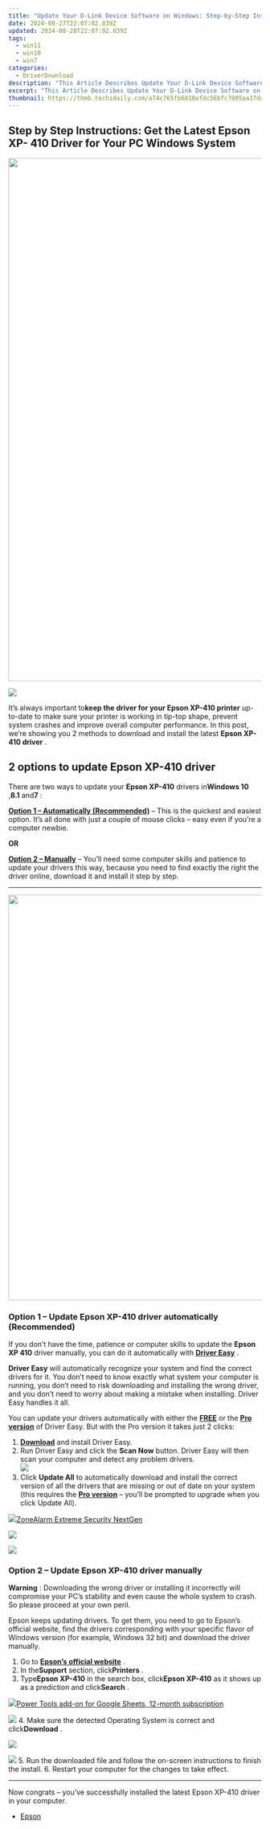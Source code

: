 ```yaml
---
title: "Update Your D-Link Device Software on Windows: Step-by-Step Instructions"
date: 2024-08-27T22:07:02.839Z
updated: 2024-08-28T22:07:02.839Z
tags:
  - win11
  - win10
  - win7
categories:
  - DriverDownload
description: "This Article Describes Update Your D-Link Device Software on Windows: Step-by-Step Instructions"
excerpt: "This Article Describes Update Your D-Link Device Software on Windows: Step-by-Step Instructions"
thumbnail: https://thmb.techidaily.com/a74c765fb6818efdc56bfc7805aa17daf214ba70cf5906bbca11c158a428c514.jpg
---
```


## Step by Step Instructions: Get the Latest Epson XP- 410 Driver for Your PC Windows System

<!-- affiliate ads begin -->
<a href="https://tokenmetrics.sjv.io/c/5597632/1864921/20702" target="_top" id="1864921"><img src="//a.impactradius-go.com/display-ad/20702-1864921" border="0" alt="" width="1251" height="1042"/></a>
<!-- affiliate ads end -->
![](https://images.drivereasy.com/wp-content/uploads/2019/01/img_5c36f125db1db-300x280.jpg)

 It’s always important to**keep the driver for your Epson XP-410 printer** up-to-date to make sure your printer is working in tip-top shape, prevent system crashes and improve overall computer performance. In this post, we’re showing you 2 methods to download and install the latest **Epson XP-410 driver** .

## 2 options to update **Epson XP-410 driver**

 There are two ways to update your **Epson XP-410**  drivers in**Windows 10** ,**8.1** and**7** :

[**Option 1 – Automatically (Recommended)**](https://www.drivereasy.com/knowledge/epson-xp-410-driver-downloads-for-windows-step-by-step/#O1) – This is the quickest and easiest option. It’s all done with just a couple of mouse clicks – easy even if you’re a computer newbie.

**OR**

[**Option 2 – Manually**](https://tools.techidaily.com/drivereasy/download/) – You’ll need some computer skills and patience to update your drivers this way, because you need to find exactly the right the driver online, download it and install it step by step.

---

<!-- affiliate ads begin -->
<a href="https://atezr.pxf.io/c/5597632/2018605/18496" target="_top" id="2018605"><img src="//a.impactradius-go.com/display-ad/18496-2018605" border="0" alt="" width="798" height="807"/></a><img height="0" width="0" src="https://imp.pxf.io/i/5597632/2018605/18496" style="position:absolute;visibility:hidden;" border="0" />
<!-- affiliate ads end -->
### **Option 1 – Update Epson XP-410 driver** **automatically (Recommended)**

 If you don’t have the time, patience or computer skills to update the **Epson XP 410**  driver manually, you can do it automatically with **[Driver Easy](https://tools.techidaily.com/drivereasy/download/)**  .

**Driver Easy** will automatically recognize your system and find the correct drivers for it. You don’t need to know exactly what system your computer is running, you don’t need to risk downloading and installing the wrong driver, and you don’t need to worry about making a mistake when installing. Driver Easy handles it all.

 You can update your drivers automatically with either the **[FREE](https://tools.techidaily.com/drivereasy/download/)**  or the **[Pro version](https://tools.techidaily.com/drivereasy/download/)**  of Driver Easy. But with the Pro version it takes just 2 clicks:

1. **[Download](https://tools.techidaily.com/drivereasy/download/)**  and install Driver Easy.
2. Run Driver Easy and click the **Scan Now** button. Driver Easy will then scan your computer and detect any problem drivers.  
![](https://images.drivereasy.com/wp-content/uploads/2019/01/img_5c36f8b6118be.jpg)
3. Click **Update All** to automatically download and install the correct version of all the drivers that are missing or out of date on your system (this requires the **[Pro version](https://tools.techidaily.com/drivereasy/download/)**  – you’ll be prompted to upgrade when you click Update All).  
<!-- affiliate ads begin -->
<a href="https://estore.zonealarm.com/order/checkout.php?PRODS=36245101&QTY=1&AFFILIATE=108875&CART=1"><img src="https://sc1.checkpoint.com/sc1/za/images/boxes/zang_box_trust.png" border="0">ZoneAlarm Extreme Security NextGen</a>
<!-- affiliate ads end -->
![](https://images.drivereasy.com/wp-content/uploads/2019/01/img_5c36f88e80359.jpg)

<!-- affiliate ads begin -->
<a href="https://store.nero.com/order/checkout.php?PRODS=42296855&QTY=1&AFFILIATE=108875&CART=1"><img src="http://cdnwww.nero.com/nero-com-wAssets/img/banners/2023/recode/Nero_Recode_Screen_2.png" border="0"></a>
<!-- affiliate ads end -->
### Option 2 – Update **Epson XP-410 driver**  manually

**Warning** : Downloading the wrong driver or installing it incorrectly will compromise your PC’s stability and even cause the whole system to crash. So please proceed at your own peril.

 Epson keeps updating drivers. To get them, you need to go to Epson’s official website, find the drivers corresponding with your specific flavor of Windows version (for example, Windows 32 bit) and download the driver manually.

1. Go to **[Epson’s official website](https://epson.com/usa)**  .
2. In the**Support** section, click**Printers** .
3. Type**Epson XP-410** in the search box, click**Epson XP-410** as it shows up as a prediction and click**Search** .  
<!-- affiliate ads begin -->
<a href="https://secure.2checkout.com/order/checkout.php?PRODS=4721564&QTY=1&AFFILIATE=108875&CART=1"><img src="https://secure.avangate.com/images/merchant/c14a8df1e1b4d5297e9cb30cb34d5a00/products/copy_power-tools-48.png" border="0">Power Tools add-on for Google Sheets, 12-month subscription</a>
<!-- affiliate ads end -->
![](https://images.drivereasy.com/wp-content/uploads/2019/01/img_5c36ff8484b3c.jpg)
4. Make sure the detected Operating System is correct and click**Download** .  
<!-- affiliate ads begin -->
<a href="https://store.revouninstaller.com/order/checkout.php?PRODS=28010250&QTY=1&AFFILIATE=108875&CART=1"><img src="https://secure.avangate.com/images/merchant/4282ec8de8c9be897e7aff4aa231b1a4/336__280a.jpg" border="0"></a>
<!-- affiliate ads end -->
![](https://images.drivereasy.com/wp-content/uploads/2019/01/img_5c37008ced976.jpg)
5. Run the downloaded file and follow the on-screen instructions to finish the install.
6. Restart your computer for the changes to take effect.

---

 Now congrats – you’ve successfully installed the latest Epson XP-410 driver in your computer.

* [Epson](https://tools.techidaily.com/drivereasy/download/)

<ins class="adsbygoogle"
     style="display:block"
     data-ad-format="autorelaxed"
     data-ad-client="ca-pub-7571918770474297"
     data-ad-slot="1223367746"></ins>



<ins class="adsbygoogle"
     style="display:block"
     data-ad-client="ca-pub-7571918770474297"
     data-ad-slot="8358498916"
     data-ad-format="auto"
     data-full-width-responsive="true"></ins>


